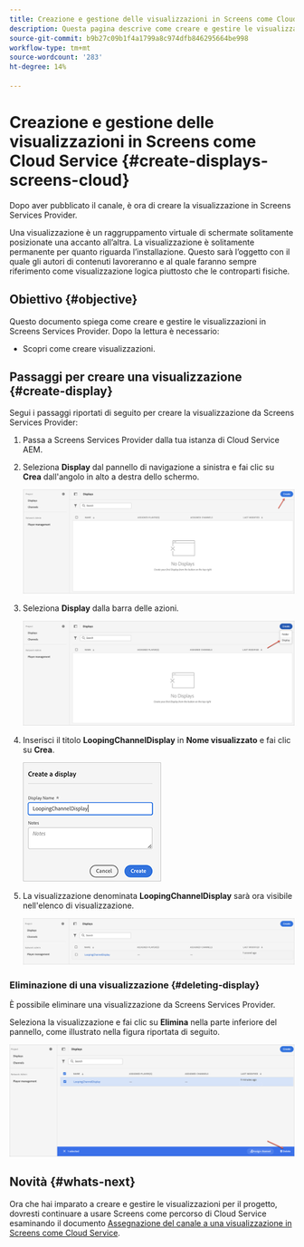 ```yaml
---
title: Creazione e gestione delle visualizzazioni in Screens come Cloud Service
description: Questa pagina descrive come creare e gestire le visualizzazioni in Screens come Cloud Service.
source-git-commit: b9b27c09b1f4a1799a8c974dfb846295664be998
workflow-type: tm+mt
source-wordcount: '283'
ht-degree: 14%

---
```



# Creazione e gestione delle visualizzazioni in Screens come Cloud Service {#create-displays-screens-cloud}

Dopo aver pubblicato il canale, è ora di creare la visualizzazione in Screens Services Provider.

Una visualizzazione è un raggruppamento virtuale di schermate solitamente posizionate una accanto all’altra. La visualizzazione è solitamente permanente per quanto riguarda l’installazione. Questo sarà l’oggetto con il quale gli autori di contenuti lavoreranno e al quale faranno sempre riferimento come visualizzazione logica piuttosto che le controparti fisiche.

## Obiettivo {#objective}

Questo documento spiega come creare e gestire le visualizzazioni in Screens Services Provider. Dopo la lettura è necessario:

* Scopri come creare visualizzazioni.

## Passaggi per creare una visualizzazione {#create-display}

Segui i passaggi riportati di seguito per creare la visualizzazione da Screens Services Provider:

1. Passa a Screens Services Provider dalla tua istanza di Cloud Service AEM.
1. Seleziona **Display** dal pannello di navigazione a sinistra e fai clic su **Crea** dall&#39;angolo in alto a destra dello schermo.

   ![immagine](/help/screens-cloud/assets/display/disp-1.png)

1. Seleziona **Display** dalla barra delle azioni.

   ![immagine](/help/screens-cloud/assets/display/disp-2.png)

1. Inserisci il titolo **LoopingChannelDisplay** in **Nome visualizzato** e fai clic su **Crea**.

   ![immagine](/help/screens-cloud/assets/display/disp3.png)

1. La visualizzazione denominata **LoopingChannelDisplay** sarà ora visibile nell&#39;elenco di visualizzazione.

   ![immagine](/help/screens-cloud/assets/display/disp-4.png)

### Eliminazione di una visualizzazione {#deleting-display}

È possibile eliminare una visualizzazione da Screens Services Provider.

Seleziona la visualizzazione e fai clic su **Elimina** nella parte inferiore del pannello, come illustrato nella figura riportata di seguito.

![immagine](/help/screens-cloud/assets/display/disp-5.png)

## Novità {#whats-next}

Ora che hai imparato a creare e gestire le visualizzazioni per il progetto, dovresti continuare a usare Screens come percorso di Cloud Service esaminando il documento [Assegnazione del canale a una visualizzazione in Screens come Cloud Service](/help/screens-cloud/creating-content/assigning-channels-to-display.md).